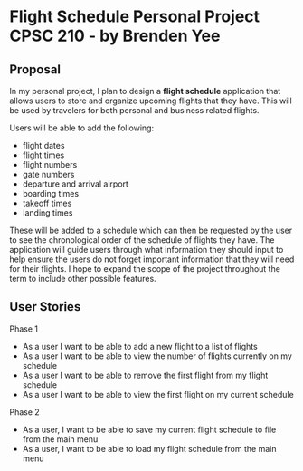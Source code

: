 # Flight Schedule Personal Project CPSC 210 - by Brenden Yee

## Proposal

In my personal project, I plan to design a **flight schedule** application that allows users to store and organize 
upcoming flights that they have. This will be used by travelers for both personal and business related flights. 

Users will be able to add the following:

- flight dates
- flight times
- flight numbers
- gate numbers
- departure and arrival airport
- boarding times
- takeoff times
- landing times

These will be added to a schedule which can then be requested by the user to see the chronological order of the
schedule of flights they have. The application will guide users through what information they should input to help
ensure the users do not forget important information that they will need for their flights. I hope to expand the scope
of the project throughout the term to include other possible features.

## User Stories

Phase 1
- As a user I want to be able to add a new flight to a list of flights
- As a user I want to be able to view the number of flights currently on my schedule
- As a user I want to be able to remove the first flight from my flight schedule
- As a user I want to be able to view the first flight on my current schedule

Phase 2
- As a user, I want to be able to save my current flight schedule to file from the main menu
- As a user, I want to be able to load my flight schedule from the main menu
